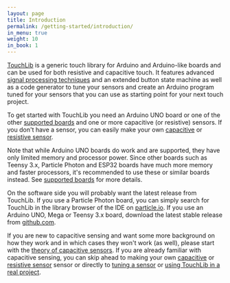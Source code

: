```yaml
---
layout: page
title: Introduction
permalink: /getting-started/introduction/
in_menu: true
weight: 10
in_book: 1
---
```


[TouchLib](https://github.com/admarschoonen/TouchLib/) is a generic touch
library for Arduino and Arduino-like boards and can be used for both resistive
and capacitive touch. It features advanced [signal processing
techniques](../../signal-processing/introduction/) and an extended button state
machine as well as a code generator to tune your sensors and create an Arduino
program tuned for your sensors that you can use as starting point for your next
touch project.

To get started with TouchLib you need an Arduino UNO board or one of the other
[supported boards](../supported-boards/) and one or more capacitive (or
resistive) sensors. If you don't have a sensor, you can easily make your own
[capacitive](../making-a-capacitive-sensor/) or [resistive
sensor](../making-a-resistive-sensor/).

Note that while Arduino UNO boards do work and are supported, they have only
limited memory and processor power. Since other boards such as Teensy 3.x,
Particle Photon and ESP32 boards have much more memory and faster processors,
it's recommended to use these or similar boards instead. See [supported
boards](../supported-boards/) for more details.

On the software side you will probably want the latest release from TouchLib. If you use
a Particle Photon board, you can simply search for TouchLib in the library
browser of the IDE on [particle.io](https://build.particle.io/build/new). If you
use an Arduino UNO, Mega or Teensy 3.x board, download the latest stable release
from [github.com](https://github.com/admarschoonen/TouchLib/releases).

If you are new to capacitive sensing and want some more background on how they
work and in which cases they won't work (as well), please start with the
[theory of capacitive sensors](../theory-of-capacitive-sensors/). If you are
already familiar with capacitive sensing, you can skip ahead to making your own
[capacitive](../making-a-capacitive-sensor/) or [resistive
sensor](../making-a-resistive-sensor/) sensor or directly to [tuning a
sensor](../tuning-a-sensor/) or [using TouchLib in a real
project](../using-touchlib-in-a-real-project/).

